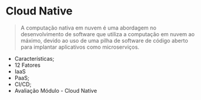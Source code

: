 # Cloud Native
> A computação nativa em nuvem é uma abordagem no desenvolvimento de software que utiliza a computação em nuvem ao máximo, devido ao uso de uma pilha de software de código aberto para implantar aplicativos como microserviços.

- Características;
- 12 Fatores
- IaaS
- PaaS;
- CI/CD;
- Avaliação Módulo - Cloud Native